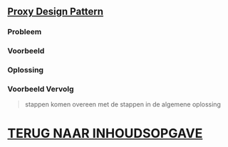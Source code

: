 ## [Proxy Design Pattern]()

### Probleem

### Voorbeeld

### Oplossing

### Voorbeeld Vervolg

> stappen komen overeen met de stappen in de algemene oplossing

# [TERUG NAAR INHOUDSOPGAVE](../README.md)
